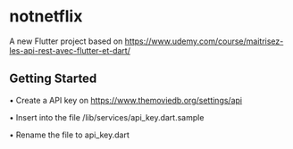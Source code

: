 # notnetflix

A new Flutter project based on 
https://www.udemy.com/course/maitrisez-les-api-rest-avec-flutter-et-dart/


## Getting Started
• Create a API key on https://www.themoviedb.org/settings/api

• Insert into the file /lib/services/api_key.dart.sample

• Rename the file to api_key.dart
